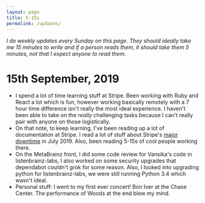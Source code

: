 ```yaml
---
layout: page
title: 5-15s
permalink: /updates/
---
```


*I do weekly updates every Sunday on this page. They should ideally take me 15 minutes to write and if a person reads them, it should take them 5 minutes, not that I expect anyone to read them.*

# 15th September, 2019

* I spend a lot of time learning stuff at Stripe. Been working with Ruby
and React a lot which is fun, however working basically remotely with a
7 hour time difference isn't really the most ideal experience. I haven't
been able to take on the *really* challenging tasks because I can't
really pair with anyone on those logistically.
* On that note, to keep learning, I've been reading up a lot of documentation
at Stripe. I read a lot of stuff about Stripe's [major downtime](https://stripe.com/rcas/2019-07-10)
in July 2019. Also, been reading 5-15s of cool people working there.
* On the MetaBrainz front, I did some code review for Vansika's code in listenbrainz-labs,
I also worked on some security upgrades that dependabot couldn't grok for some reason.
Also, I looked into upgrading python for listenbrainz-labs, we were still running Python 3.4
which wasn't ideal.
* Personal stuff: I went to my first ever concert! Bon Iver at the Chase Center. The performance
of Woods at the end blew my mind.
